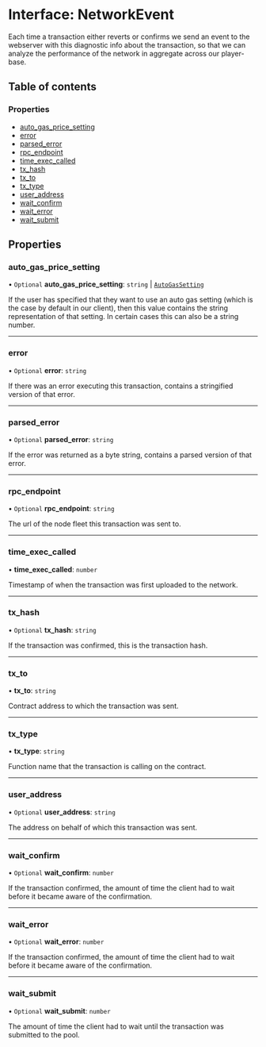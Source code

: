 # Interface: NetworkEvent

Each time a transaction either reverts or confirms we send an event to the webserver with this
diagnostic info about the transaction, so that we can analyze the performance of the network in
aggregate across our player-base.

## Table of contents

### Properties

- [auto_gas_price_setting](NetworkEvent.md#auto_gas_price_setting)
- [error](NetworkEvent.md#error)
- [parsed_error](NetworkEvent.md#parsed_error)
- [rpc_endpoint](NetworkEvent.md#rpc_endpoint)
- [time_exec_called](NetworkEvent.md#time_exec_called)
- [tx_hash](NetworkEvent.md#tx_hash)
- [tx_to](NetworkEvent.md#tx_to)
- [tx_type](NetworkEvent.md#tx_type)
- [user_address](NetworkEvent.md#user_address)
- [wait_confirm](NetworkEvent.md#wait_confirm)
- [wait_error](NetworkEvent.md#wait_error)
- [wait_submit](NetworkEvent.md#wait_submit)

## Properties

### auto_gas_price_setting

• `Optional` **auto_gas_price_setting**: `string` \| [`AutoGasSetting`](../README.md#autogassetting)

If the user has specified that they want to use an auto gas setting (which is the case by
default in our client), then this value contains the string representation of that setting. In
certain cases this can also be a string number.

---

### error

• `Optional` **error**: `string`

If there was an error executing this transaction, contains a stringified version of that error.

---

### parsed_error

• `Optional` **parsed_error**: `string`

If the error was returned as a byte string, contains a parsed version of that error.

---

### rpc_endpoint

• `Optional` **rpc_endpoint**: `string`

The url of the node fleet this transaction was sent to.

---

### time_exec_called

• **time_exec_called**: `number`

Timestamp of when the transaction was first uploaded to the network.

---

### tx_hash

• `Optional` **tx_hash**: `string`

If the transaction was confirmed, this is the transaction hash.

---

### tx_to

• **tx_to**: `string`

Contract address to which the transaction was sent.

---

### tx_type

• **tx_type**: `string`

Function name that the transaction is calling on the contract.

---

### user_address

• `Optional` **user_address**: `string`

The address on behalf of which this transaction was sent.

---

### wait_confirm

• `Optional` **wait_confirm**: `number`

If the transaction confirmed, the amount of time the client had to wait before it became aware
of the confirmation.

---

### wait_error

• `Optional` **wait_error**: `number`

If the transaction confirmed, the amount of time the client had to wait before it became aware
of the confirmation.

---

### wait_submit

• `Optional` **wait_submit**: `number`

The amount of time the client had to wait until the transaction was submitted to the pool.
